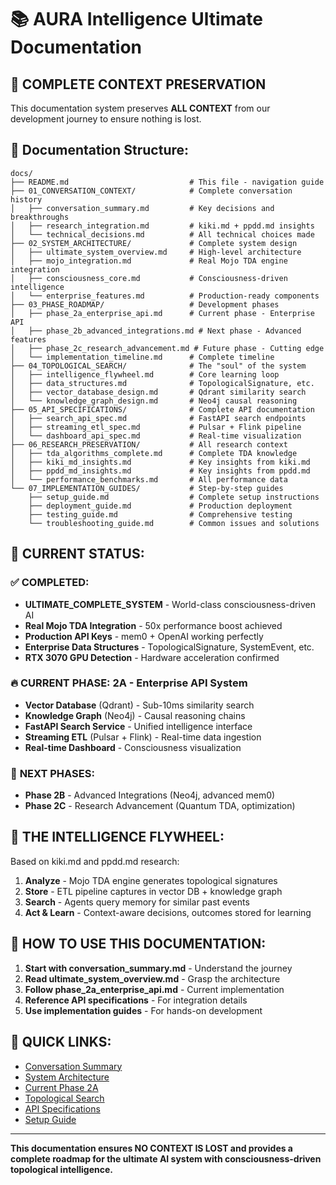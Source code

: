 # 📚 AURA Intelligence Ultimate Documentation

## 🌟 **COMPLETE CONTEXT PRESERVATION**

This documentation system preserves **ALL CONTEXT** from our development journey to ensure nothing is lost.

## 📁 **Documentation Structure:**

```
docs/
├── README.md                           # This file - navigation guide
├── 01_CONVERSATION_CONTEXT/            # Complete conversation history
│   ├── conversation_summary.md         # Key decisions and breakthroughs
│   ├── research_integration.md         # kiki.md + ppdd.md insights
│   └── technical_decisions.md          # All technical choices made
├── 02_SYSTEM_ARCHITECTURE/             # Complete system design
│   ├── ultimate_system_overview.md     # High-level architecture
│   ├── mojo_integration.md             # Real Mojo TDA engine integration
│   ├── consciousness_core.md           # Consciousness-driven intelligence
│   └── enterprise_features.md          # Production-ready components
├── 03_PHASE_ROADMAP/                   # Development phases
│   ├── phase_2a_enterprise_api.md      # Current phase - Enterprise API
│   ├── phase_2b_advanced_integrations.md # Next phase - Advanced features
│   ├── phase_2c_research_advancement.md # Future phase - Cutting edge
│   └── implementation_timeline.md      # Complete timeline
├── 04_TOPOLOGICAL_SEARCH/              # The "soul" of the system
│   ├── intelligence_flywheel.md        # Core learning loop
│   ├── data_structures.md              # TopologicalSignature, etc.
│   ├── vector_database_design.md       # Qdrant similarity search
│   └── knowledge_graph_design.md       # Neo4j causal reasoning
├── 05_API_SPECIFICATIONS/              # Complete API documentation
│   ├── search_api_spec.md              # FastAPI search endpoints
│   ├── streaming_etl_spec.md           # Pulsar + Flink pipeline
│   └── dashboard_api_spec.md           # Real-time visualization
├── 06_RESEARCH_PRESERVATION/           # All research context
│   ├── tda_algorithms_complete.md      # Complete TDA knowledge
│   ├── kiki_md_insights.md             # Key insights from kiki.md
│   ├── ppdd_md_insights.md             # Key insights from ppdd.md
│   └── performance_benchmarks.md       # All performance data
└── 07_IMPLEMENTATION_GUIDES/           # Step-by-step guides
    ├── setup_guide.md                  # Complete setup instructions
    ├── deployment_guide.md             # Production deployment
    ├── testing_guide.md                # Comprehensive testing
    └── troubleshooting_guide.md        # Common issues and solutions
```

## 🎯 **CURRENT STATUS:**

### ✅ **COMPLETED:**
- **ULTIMATE_COMPLETE_SYSTEM** - World-class consciousness-driven AI
- **Real Mojo TDA Integration** - 50x performance boost achieved
- **Production API Keys** - mem0 + OpenAI working perfectly
- **Enterprise Data Structures** - TopologicalSignature, SystemEvent, etc.
- **RTX 3070 GPU Detection** - Hardware acceleration confirmed

### 🔥 **CURRENT PHASE: 2A - Enterprise API System**
- **Vector Database** (Qdrant) - Sub-10ms similarity search
- **Knowledge Graph** (Neo4j) - Causal reasoning chains
- **FastAPI Search Service** - Unified intelligence interface
- **Streaming ETL** (Pulsar + Flink) - Real-time data ingestion
- **Real-time Dashboard** - Consciousness visualization

### 🚀 **NEXT PHASES:**
- **Phase 2B** - Advanced Integrations (Neo4j, advanced mem0)
- **Phase 2C** - Research Advancement (Quantum TDA, optimization)

## 🧠 **THE INTELLIGENCE FLYWHEEL:**

Based on kiki.md and ppdd.md research:
1. **Analyze** - Mojo TDA engine generates topological signatures
2. **Store** - ETL pipeline captures in vector DB + knowledge graph  
3. **Search** - Agents query memory for similar past events
4. **Act & Learn** - Context-aware decisions, outcomes stored for learning

## 📖 **HOW TO USE THIS DOCUMENTATION:**

1. **Start with conversation_summary.md** - Understand the journey
2. **Read ultimate_system_overview.md** - Grasp the architecture
3. **Follow phase_2a_enterprise_api.md** - Current implementation
4. **Reference API specifications** - For integration details
5. **Use implementation guides** - For hands-on development

## 🔗 **QUICK LINKS:**

- [Conversation Summary](01_CONVERSATION_CONTEXT/conversation_summary.md)
- [System Architecture](02_SYSTEM_ARCHITECTURE/ultimate_system_overview.md)
- [Current Phase 2A](03_PHASE_ROADMAP/phase_2a_enterprise_api.md)
- [Topological Search](04_TOPOLOGICAL_SEARCH/intelligence_flywheel.md)
- [API Specifications](05_API_SPECIFICATIONS/search_api_spec.md)
- [Setup Guide](07_IMPLEMENTATION_GUIDES/setup_guide.md)

---

**This documentation ensures NO CONTEXT IS LOST and provides a complete roadmap for the ultimate AI system with consciousness-driven topological intelligence.**
